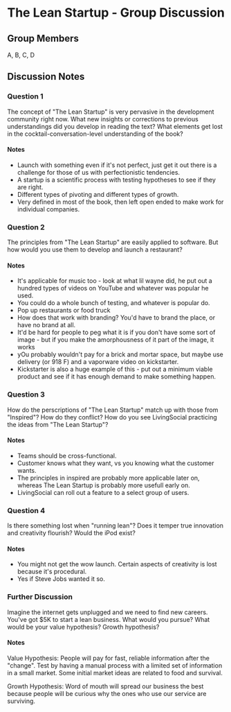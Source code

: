 # The Lean Startup - Group Discussion

## Group Members

A, B, C, D

## Discussion Notes

### Question 1

The concept of "The Lean Startup" is very pervasive in the development community right now.
What new insights or corrections to previous understandings did you develop in reading the text?
What elements get lost in the cocktail-conversation-level understanding of the book?

#### Notes

* Launch with something even if it's not perfect, just get it out there is a challenge for those of us with perfectionistic tendencies.
* A startup is a scientific process with testing hypotheses to see if they are right.
* Different types of pivoting and different types of growth.
* Very defined in most of the book, then left open ended to make work for individual companies.

### Question 2

The principles from "The Lean Startup" are easily applied to software.
But how would you use them to develop and launch a restaurant?

#### Notes

* It's applicable for music too - look at what lil wayne did, he put out a hundred types of videos on YouTube and whatever was popular he used.
* You could do a whole bunch of testing, and whatever is popular do.
* Pop up restaurants or food truck
* How does that work with branding? You'd have to brand the place, or have no brand at all.
* It'd be hard for people to peg what it is if you don't have some sort of image - but if you make the amorphousness of it part of the image, it works
* yOu probably wouldn't pay for a brick and mortar space, but maybe use delivery (or 918 F) and a vaporware video on kickstarter.
* Kickstarter is also a huge example of this - put out a minimum viable product and see if it has enough demand to make something happen.

### Question 3

How do the perscriptions of "The Lean Startup" match up with those from "Inspired"?
How do they conflict? How do you see LivingSocial practicing the ideas from "The Lean Startup"?

#### Notes

* Teams should be cross-functional.
* Customer knows what they want, vs you knowing what the customer wants.
* The principles in inspired are probably more applicable later on, whereas The Lean Startup is probably more usefull early on.
* LivingSocial can roll out a feature to a select group of users.

### Question 4

Is there something lost when "running lean"? Does it temper true innovation and creativity flourish?
Would the iPod exist?

#### Notes

* You might not get the wow launch. Certain aspects of creativity is lost because it's procedural.
* Yes if Steve Jobs wanted it so.

### Further Discussion

Imagine the internet gets unplugged and we need to find new careers. You've got $5K to start a lean business.
What would you pursue? What would be your value hypothesis? Growth hypothesis?

#### Notes

Value Hypothesis: People will pay for fast, reliable information after the "change". Test by having a manual process with a limited set of information in a small market. Some initial market ideas are related to food and survival.

Growth Hypothesis: Word of mouth will spread our business the best because people will be curious why the ones who use our service are surviving.
